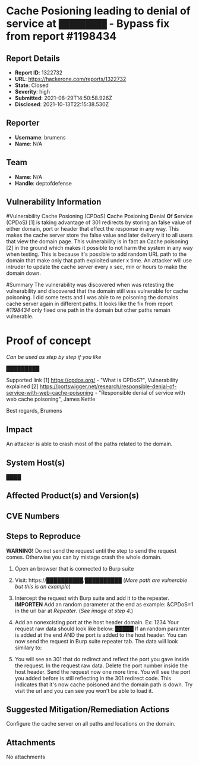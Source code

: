 # Cache Posioning leading to denial of service at `█████████` - Bypass fix from report #1198434	

## Report Details
- **Report ID**: 1322732
- **URL**: https://hackerone.com/reports/1322732
- **State**: Closed
- **Severity**: high
- **Submitted**: 2021-08-29T14:50:58.926Z
- **Disclosed**: 2021-10-13T22:15:38.530Z

## Reporter
- **Username**: brumens
- **Name**: N/A

## Team
- **Name**: N/A
- **Handle**: deptofdefense

## Vulnerability Information
#Vulnerability Cache Posioning (CPDoS)
**C**ache **P**osioning **D**enial **O**f **S**ervice (CPDoS) [1] is taking advantage of 301 redirects by storing an false value of either domain, port or header that effect the response in any way. This makes the cache server store the false value and later delivery it to all users that view the domain page.
This vulnerability is in fact an Cache poisoning [2] in the ground which makes it possible to not harm the system in any way when testing. This is because it's possible to add random URL path to the domain that make only that path exploited under x time.
An attacker will use intruder to update the cache server every x sec, min or hours to make the domain down.

#Summary
The vulnerability was discovered when  was retesting the vulnerability and discovered that the domain still was vulnerable for cache poisoning. I did some tests and I was able to re poisoning the domains cache server again in different paths. It looks like the fix from report *#1198434* only fixed one path in the domain but other paths remain vulnerable.

# Proof of concept
*Can be used as step by step if you like*

█████████

Supported link
[1] https://cpdos.org/ - "What is CPDoS?", Vulnerability explained
[2] https://portswigger.net/research/responsible-denial-of-service-with-web-cache-poisoning - "Responsible denial of service with web cache poisoning", James Kettle

Best regards,
Brumens

## Impact

An attacker is able to crash most of the paths related to the domain.

## System Host(s)
████

## Affected Product(s) and Version(s)


## CVE Numbers


## Steps to Reproduce
**WARNING!** Do not send the request until the step to send the request comes. Otherwise you can by mistage crash the whole domain.
1. Open an browser that is connected to Burp suite
2. Visit: https://██████████/██████████ (*More path are vulnerable but this is an example*)
3. Intercept the request with Burp suite and add it to the repeater.
**IMPORTEN** Add an random parameter at the end as example: &CPDoS=1 in the url bar at *Repeater*. (*See image at step 4.*)
4. Add an nonexcisting port at the host header domain. Ex: 1234 Your request raw data should look like below:
█████ 
If an random paramter is added at the end AND the port is added to the host header. You can now send the request in Burp suite repeater tab. The data will look similary to:

5. You will see an 301 that do redirect and reflect the port you gave inside the request.
In the request raw data. Delete the port number inside the host header.
Send the request now one more time. You will see the port you added before is still reflecting in the 301 redirect code. This indicates that it's now cache poisoned and the domain path is down. Try visit the url and you can see you won't be able to load it.

## Suggested Mitigation/Remediation Actions
Configure the cache server on all paths and locations on the domain.



## Attachments
No attachments
